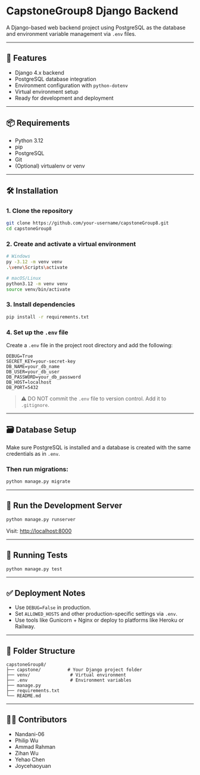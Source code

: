 # CapstoneGroup8 Django Backend

A Django-based web backend project using PostgreSQL as the database and environment variable management via `.env` files.

---

## 🚀 Features

- Django 4.x backend
- PostgreSQL database integration
- Environment configuration with `python-dotenv`
- Virtual environment setup
- Ready for development and deployment

---

## 📦 Requirements

- Python 3.12
- pip
- PostgreSQL
- Git
- (Optional) virtualenv or venv

---

## 🛠️ Installation

### 1. Clone the repository

```bash
git clone https://github.com/your-username/capstoneGroup8.git
cd capstoneGroup8
```

### 2. Create and activate a virtual environment

```bash
# Windows
py -3.12 -m venv venv
.\venv\Scripts\activate

# macOS/Linux
python3.12 -m venv venv
source venv/bin/activate
```

### 3. Install dependencies

```bash
pip install -r requirements.txt
```

### 4. Set up the `.env` file

Create a `.env` file in the project root directory and add the following:

```env
DEBUG=True
SECRET_KEY=your-secret-key
DB_NAME=your_db_name
DB_USER=your_db_user
DB_PASSWORD=your_db_password
DB_HOST=localhost
DB_PORT=5432
```

> ⚠️ DO NOT commit the `.env` file to version control. Add it to `.gitignore`.

---

## 🗃️ Database Setup

Make sure PostgreSQL is installed and a database is created with the same credentials as in `.env`.

### Then run migrations:

```bash
python manage.py migrate
```

---

## 🧪 Run the Development Server

```bash
python manage.py runserver
```

Visit: [http://localhost:8000](http://localhost:8000)

---

## 🧪 Running Tests

```bash
python manage.py test
```

---

## ✅ Deployment Notes

- Use `DEBUG=False` in production.
- Set `ALLOWED_HOSTS` and other production-specific settings via `.env`.
- Use tools like Gunicorn + Nginx or deploy to platforms like Heroku or Railway.

---

## 📁 Folder Structure

```
capstoneGroup8/
├── capstone/          # Your Django project folder
├── venv/               # Virtual environment
├── .env                # Environment variables
├── manage.py
├── requirements.txt
└── README.md
```

---

## 🧑‍💻 Contributors

- Nandani-06
- Philip Wu
- Ammad Rahman
- Zihan Wu
- Yehao Chen
- Joycehaoyuan
